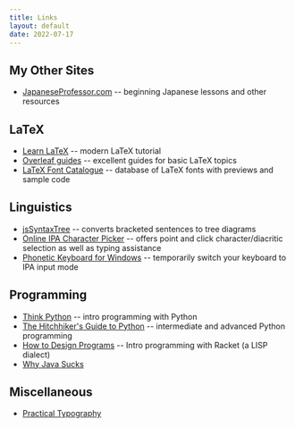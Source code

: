 ```yaml
---
title: Links
layout: default
date: 2022-07-17
---
```


## My Other Sites

* [JapaneseProfessor.com][jp] -- beginning Japanese lessons and other resources


## LaTeX

* [Learn LaTeX](https://www.learnlatex.org/en/) -- modern LaTeX tutorial
* [Overleaf guides](https://overleaf.com/learn) -- excellent guides for basic LaTeX topics
* [LaTeX Font Catalogue](https://www.tug.org/FontCatalogue/) -- database of LaTeX fonts with previews and sample code


## Linguistics

* [jsSyntaxTree](https://ironcreek.net/syntaxtree/) -- converts bracketed sentences to tree diagrams
* [Online IPA Character Picker](https://r12a.github.io/pickers/ipa/) -- offers point and click character/diacritic selection as well as typing assistance
* [Phonetic Keyboard for Windows](https://www.phon.ucl.ac.uk/resource/phonetics/) -- temporarily switch your keyboard to IPA input mode


## Programming

- [Think Python](https://greenteapress.com/wp/think-python-2e/) -- intro programming with Python
- [The Hitchhiker's Guide to Python](https://docs.python-guide.org/) -- intermediate and advanced Python programming
- [How to Design Programs](http://htdp.org/) -- Intro programming with Racket (a LISP dialect)
- [Why Java Sucks](https://tech.jonathangardner.net/wiki/Why_Java_Sucks)


## Miscellaneous

- [Practical Typography](https://practicaltypography.com/)


[jp]: https://www.japaneseprofessor.com
